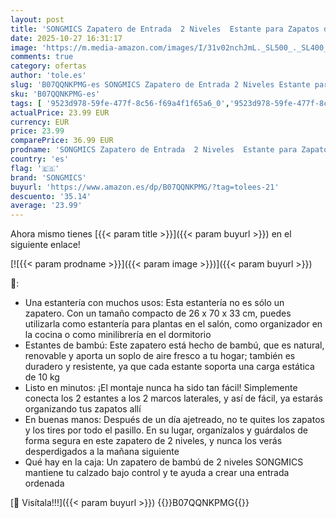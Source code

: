 ```yaml
---
layout: post
title: 'SONGMICS Zapatero de Entrada  2 Niveles  Estante para Zapatos de Madera de Bambú  Delgado  para Salón Pasillo Dormitorio Baño  26 x 70 x 33 cm  Blanco LBS02WT'
date: 2025-10-27 16:31:17
image: 'https://m.media-amazon.com/images/I/31v02nchJmL._SL500_._SL400_.jpg'
comments: true
category: ofertas
author: 'tole.es'
slug: 'B07QQNKPMG-es SONGMICS Zapatero de Entrada 2 Niveles Estante para...'
sku: 'B07QQNKPMG-es'
tags: [ '9523d978-59fe-477f-8c56-f69a4f1f65a6_0','9523d978-59fe-477f-8c56-f69a4f1f65a6_1601','9523d978-59fe-477f-8c56-f69a4f1f65a6_5701','9523d978-59fe-477f-8c56-f69a4f1f65a6_6801','9523d978-59fe-477f-8c56-f69a4f1f65a6_9301','Arborist Merchandising Root','CML-Home','CML-Kitchen','Hogar y cocina','Home all','Muebles de hogar','Muebles de pasillo','Paid Social - CML Furniture','Self Service','Special Features Stores','Storage & Organization','Top Brands Home Selection','Top Brands Home Storage','Zapateros','Zapateros de pasillo','songmics','zapatos','🇪🇸', ]
actualPrice: 23.99 EUR
currency: EUR
price: 23.99
comparePrice: 36.99 EUR
prodname: 'SONGMICS Zapatero de Entrada  2 Niveles  Estante para Zapatos de Madera de Bambú  Delgado  para Salón Pasillo Dormitorio Baño  26 x 70 x 33 cm  Blanco LBS02WT'
country: 'es'
flag: '🇪🇸'
brand: 'SONGMICS'
buyurl: 'https://www.amazon.es/dp/B07QQNKPMG/?tag=tolees-21'
descuento: '35.14'
average: '23.99'
---
```


Ahora mismo tienes [{{< param title >}}]({{< param buyurl >}}) en el siguiente enlace!

[![{{< param prodname >}}]({{< param image >}})]({{< param buyurl >}})

🔎:

- Una estantería con muchos usos: Esta estantería no es sólo un zapatero. Con un tamaño compacto de 26 x 70 x 33 cm, puedes utilizarla como estantería para plantas en el salón, como organizador en la cocina o como minilibrería en el dormitorio
- Estantes de bambú: Este zapatero está hecho de bambú, que es natural, renovable y aporta un soplo de aire fresco a tu hogar; también es duradero y resistente, ya que cada estante soporta una carga estática de 10 kg
- Listo en minutos: ¡El montaje nunca ha sido tan fácil! Simplemente conecta los 2 estantes a los 2 marcos laterales, y así de fácil, ya estarás organizando tus zapatos allí
- En buenas manos: Después de un día ajetreado, no te quites los zapatos y los tires por todo el pasillo. En su lugar, organízalos y guárdalos de forma segura en este zapatero de 2 niveles, y nunca los verás desperdigados a la mañana siguiente
- Qué hay en la caja: Un zapatero de bambú de 2 niveles SONGMICS mantiene tu calzado bajo control y te ayuda a crear una entrada ordenada

[🛒 Visítala!!!]({{< param buyurl >}})
{{<world>}}B07QQNKPMG{{</world>}}
